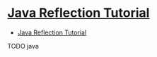 # [Java Reflection Tutorial](http://tutorials.jenkov.com/java-reflection/index.html)

- [Java Reflection Tutorial](#java-reflection-tutorial)














TODO java